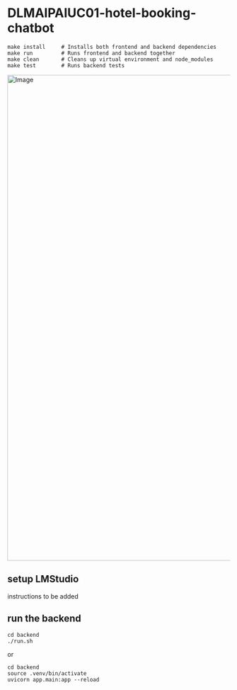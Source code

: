 # DLMAIPAIUC01-hotel-booking-chatbot

```
make install     # Installs both frontend and backend dependencies
make run         # Runs frontend and backend together
make clean       # Cleans up virtual environment and node_modules
make test        # Runs backend tests
```

<img width="1097" alt="Image" src="https://github.com/user-attachments/assets/e0354848-8e37-4560-ac27-a9763b0817a2" />

## setup LMStudio

instructions to be added

## run the backend

```
cd backend
./run.sh
```

or

```
cd backend
source .venv/bin/activate
uvicorn app.main:app --reload
```
